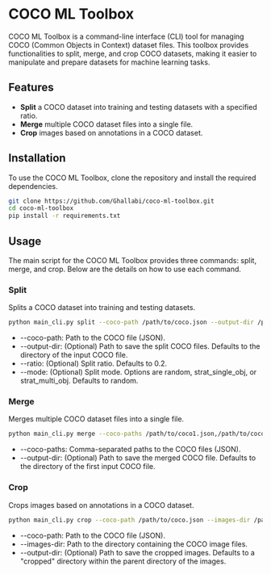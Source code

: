 # COCO ML Toolbox

COCO ML Toolbox is a command-line interface (CLI) tool for managing COCO (Common Objects in Context) dataset files. This toolbox provides functionalities to split, merge, and crop COCO datasets, making it easier to manipulate and prepare datasets for machine learning tasks.

## Features

- **Split** a COCO dataset into training and testing datasets with a specified ratio.
- **Merge** multiple COCO dataset files into a single file.
- **Crop** images based on annotations in a COCO dataset.

## Installation

To use the COCO ML Toolbox, clone the repository and install the required dependencies.

```bash
git clone https://github.com/Ghallabi/coco-ml-toolbox.git
cd coco-ml-toolbox
pip install -r requirements.txt
```

## Usage

The main script for the COCO ML Toolbox provides three commands: split, merge, and crop. Below are the details on how to use each command.

### Split

Splits a COCO dataset into training and testing datasets.

```bash
python main_cli.py split --coco-path /path/to/coco.json --output-dir /path/to/output --ratio 0.2 --mode random
```

* --coco-path: Path to the COCO file (JSON).
* --output-dir: (Optional) Path to save the split COCO files. Defaults to the directory of the input COCO file.
* --ratio: (Optional) Split ratio. Defaults to 0.2.
* --mode: (Optional) Split mode. Options are random, strat_single_obj, or strat_multi_obj. Defaults to random.


### Merge

Merges multiple COCO dataset files into a single file.

```bash
python main_cli.py merge --coco-paths /path/to/coco1.json,/path/to/coco2.json --output-dir /path/to/output
```

* --coco-paths: Comma-separated paths to the COCO files (JSON).
* --output-dir: (Optional) Path to save the merged COCO file. Defaults to the directory of the first input COCO file.

### Crop
Crops images based on annotations in a COCO dataset.

```bash
python main_cli.py crop --coco-path /path/to/coco.json --images-dir /path/to/images --output-dir /path/to/cropped_images
```

* --coco-path: Path to the COCO file (JSON).
* --images-dir: Path to the directory containing the COCO image files.
* --output-dir: (Optional) Path to save the cropped images. Defaults to a "cropped" directory within the parent directory of the images.